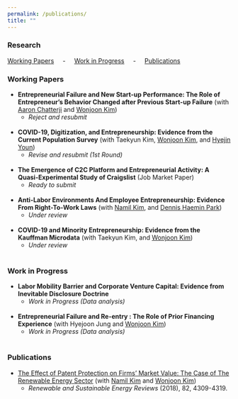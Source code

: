 ```yaml
---
permalink: /publications/
title: ""
---
```

### Research
 [Working Papers](#wp) &nbsp; &nbsp; - &nbsp; &nbsp; [Work in Progress](#wi) &nbsp; &nbsp; - &nbsp; &nbsp; [Publications](#pub)

<h3 id="wp">
Working Papers
</h3>

- **Entrepreneurial Failure and New Start-up Performance: The Role of Entrepreneur’s Behavior Changed after Previous Start-up Failure** (with [Aaron Chatterji][aaron] and [Wonjoon Kim][wjkim])
  - *Reject and resubmit*<br> <br/>
- **COVID-19, Digitization, and Entrepreneurship: Evidence from the Current Population Survey** (with Taekyun Kim, [Wonjoon Kim][wjkim], and [Hyejin Youn][hy])
  - *Revise and resubmit (1st Round)*<br> <br/>
- **The Emergence of C2C Platform and Entrepreneurial Activity: A Quasi-Experimental Study of Craigslist** (Job Market Paper)
  - *Ready to submit*<br> <br/>
- **Anti-Labor Environments And Employee Entrepreneurship: Evidence From Right-To-Work Laws** (with [Namil Kim][namil], and [Dennis Haemin Park][dennis])
  - *Under review*<br> <br/>
- **COVID-19 and Minority Entrepreneurship: Evidence from the Kauffman Microdata** (with Taekyun Kim, and [Wonjoon Kim][wjkim])<br/>
  - *Under review*<br> <br/>

<h3 id="wi">
Work in Progress
</h3>

- **Labor Mobility Barrier and Corporate Venture Capital: Evidence from Inevitable Disclosure Doctrine**<br/> 
  - *Work in Progress (Data analysis)*<br> <br/>
- **Entrepreneurial Failure and Re-entry : The Role of Prior Financing Experience** (with Hyejoon Jung and [Wonjoon Kim][wjkim])
  - *Work in Progress (Data analysis)*<br> <br/>

<h3 id="pub">
Publications
</h3>

- [The Effect of Patent Protection on Firms’ Market Value: The Case of The Renewable Energy Sector](https://www.sciencedirect.com/science/article/pii/S1364032117311358?casa_token=imXGsyWcNMUAAAAA:iEQOgQ-9fIQKtYIt5mq2W6jzpdrF6Eb-3y3VIUZUjFzcltbMQBgV9w72t0vlh86rB6RHYk_AilQ) (with [Namil Kim][namil] and [Wonjoon Kim][wjkim])
  - *Renewable and Sustainable Energy Reviews* (2018), 82, 4309-4319.

[aaron]: https://sites.duke.edu/ronniechatterji/
[wjkim]: https://wjkim.kaist.ac.kr/
[hy]: http://hyoun.me/
[namil]: https://namilkim.github.io/
[dennis]: https://sites.google.com/view/hdp323?pli=1
